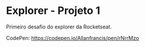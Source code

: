 # Explorer - Projeto 1
Primeiro desafio do explorer da Rocketseat.

CodePen: https://codepen.io/Allanfrancis/pen/rNrrMzo
